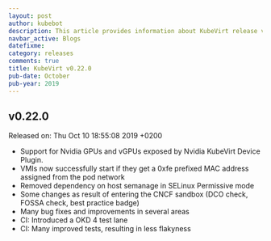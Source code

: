 ```yaml
---
layout: post
author: kubebot
description: This article provides information about KubeVirt release v0.22.0 changes
navbar_active: Blogs
datefixme:
category: releases
comments: true
title: KubeVirt v0.22.0
pub-date: October
pub-year: 2019
---
```



## v0.22.0

Released on: Thu Oct 10 18:55:08 2019 +0200

- Support for Nvidia GPUs and vGPUs exposed by Nvidia KubeVirt Device Plugin.
- VMIs now successfully start if they get a 0xfe prefixed MAC address assigned from the pod network
- Removed dependency on host semanage in SELinux Permissive mode
- Some changes as result of entering the CNCF sandbox (DCO check, FOSSA check, best practice badge)
- Many bug fixes and improvements in several areas
- CI: Introduced a OKD 4 test lane
- CI: Many improved tests, resulting in less flakyness
